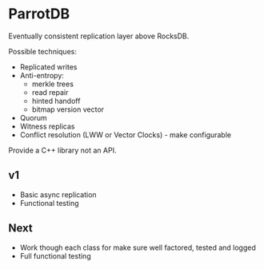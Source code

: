 # ParrotDB
Eventually consistent replication layer above RocksDB.

Possible techniques:
* Replicated writes
* Anti-entropy:
  * merkle trees
  * read repair
  * hinted handoff
  * bitmap version vector
* Quorum
* Witness replicas
* Conflict resolution (LWW or Vector Clocks) - make configurable

Provide a C++ library not an API.

## v1
* Basic async replication
* Functional testing

## Next
* Work though each class for make sure well factored, tested and logged
* Full functional testing

